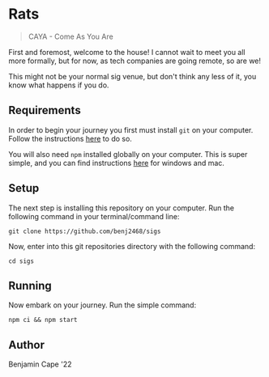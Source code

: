 # Rats

> CAYA - Come As You Are

First and foremost, welcome to the house! I cannot wait to meet you all more formally, but for now, as tech companies are going remote, so are we!

This might not be your normal sig venue, but don't think any less of it, you know what happens if you do.

## Requirements

In order to begin your journey you first must install `git` on your computer. Follow the instructions [here](https://git-scm.com/book/en/v2/Getting-Started-Installing-Git) to do so.

You will also need `npm` installed globally on your computer. This is super simple, and you can find instructions [here](https://www.npmjs.com/get-npm) for windows and mac.

## Setup

The next step is installing this repository on your computer. Run the following command in your terminal/command line:

```
git clone https://github.com/benj2468/sigs
```

Now, enter into this git repositories directory with the following command:

```
cd sigs
```

## Running

Now embark on your journey. Run the simple command:

```
npm ci && npm start
```

## Author

Benjamin Cape '22
